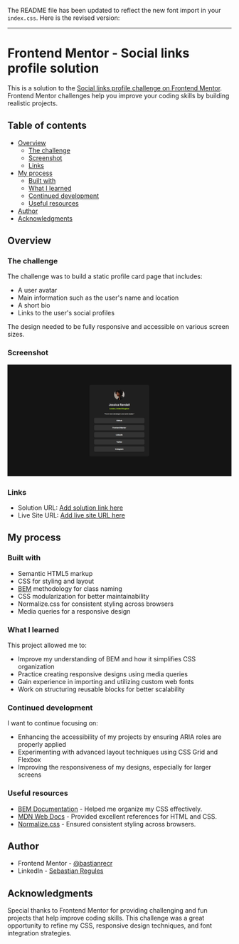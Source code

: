 The README file has been updated to reflect the new font import in your `index.css`. Here is the revised version:

---

# Frontend Mentor - Social links profile solution

This is a solution to the [Social links profile challenge on Frontend Mentor](https://www.frontendmentor.io/challenges/social-links-profile-UG32l9m6dQ). Frontend Mentor challenges help you improve your coding skills by building realistic projects.

## Table of contents

- [Overview](#overview)
  - [The challenge](#the-challenge)
  - [Screenshot](#screenshot)
  - [Links](#links)
- [My process](#my-process)
  - [Built with](#built-with)
  - [What I learned](#what-i-learned)
  - [Continued development](#continued-development)
  - [Useful resources](#useful-resources)
- [Author](#author)
- [Acknowledgments](#acknowledgments)

## Overview

### The challenge

The challenge was to build a static profile card page that includes:

- A user avatar
- Main information such as the user's name and location
- A short bio
- Links to the user's social profiles

The design needed to be fully responsive and accessible on various screen sizes.

### Screenshot

![Screenshot of the solution](./assets/images/screenshot.png)

### Links

- Solution URL: [Add solution link here](https://github.com/bastianrecr/social-links-profile-fm)
- Live Site URL: [Add live site URL here](https://bastianrecr.github.io/social-links-profile-fm/)

## My process

### Built with

- Semantic HTML5 markup
- CSS for styling and layout
- [BEM](https://getbem.com/) methodology for class naming
- CSS modularization for better maintainability
- Normalize.css for consistent styling across browsers
- Media queries for a responsive design

### What I learned

This project allowed me to:

- Improve my understanding of BEM and how it simplifies CSS organization
- Practice creating responsive designs using media queries
- Gain experience in importing and utilizing custom web fonts
- Work on structuring reusable blocks for better scalability

### Continued development

I want to continue focusing on:

- Enhancing the accessibility of my projects by ensuring ARIA roles are properly applied
- Experimenting with advanced layout techniques using CSS Grid and Flexbox
- Improving the responsiveness of my designs, especially for larger screens

### Useful resources

- [BEM Documentation](https://getbem.com/) - Helped me organize my CSS effectively.
- [MDN Web Docs](https://developer.mozilla.org/) - Provided excellent references for HTML and CSS.
- [Normalize.css](https://necolas.github.io/normalize.css/) - Ensured consistent styling across browsers.

## Author

- Frontend Mentor - [@bastianrecr](https://www.frontendmentor.io/profile/bastianrecr)
- LinkedIn - [Sebastian Regules](www.linkedin.com/in/sebastian-regules-763b5624b)

## Acknowledgments

Special thanks to Frontend Mentor for providing challenging and fun projects that help improve coding skills. This challenge was a great opportunity to refine my CSS, responsive design techniques, and font integration strategies.
